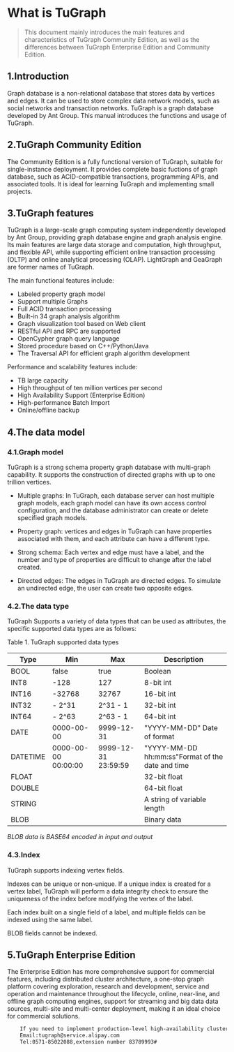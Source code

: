 # What is TuGraph

> This document mainly introduces the main features and characteristics of TuGraph Community Edition, as well as the differences between TuGraph Enterprise Edition and Community Edition.


## 1.Introduction

Graph database is a non-relational database that stores data by vertices and edges. It can be used to store complex data network models, such as social networks and transaction networks. TuGraph is a graph database developed by Ant Group. This manual introduces the functions and usage of TuGraph.

## 2.TuGraph Community Edition

The Community Edition is a fully functional version of TuGraph, suitable for single-instance deployment. It provides complete basic fuctions of graph database, such as ACID-compatible transactions, programming APIs, and associated tools. It is ideal for learning TuGraph and implementing small projects.

## 3.TuGraph features

TuGraph is a large-scale graph computing system independently developed by Ant Group, providing graph database engine and graph analysis engine. Its main features are large data storage and computation, high throughput, and flexible API, while supporting efficient online transaction processing (OLTP) and online analytical processing (OLAP). LightGraph and GeaGraph are former names of TuGraph.

The main functional features include:

- Labeled property graph model
- Support multiple Graphs
- Full ACID transaction processing
- Built-in 34 graph analysis algorithm
- Graph visualization tool based on Web client
- RESTful API and RPC are supported
- OpenCypher graph query language
- Stored procedure based on C++/Python/Java
- The Traversal API for efficient graph algorithm development

Performance and scalability features include:

- TB large capacity
- High throughput of ten million vertices per second
- High Availability Support (Enterprise Edition)
- High-performance Batch Import
- Online/offline backup

## 4.The data model

### 4.1.Graph model

TuGraph is a strong schema property graph database with multi-graph capability. It supports the construction of directed graphs with up to one trillion vertices.

- Multiple graphs: In TuGraph, each database server can host multiple graph models, each graph model can have its own access control configuration, and the database administrator can create or delete specified graph models.

- Property graph: vertices and edges in TuGraph can have properties associated with them, and each attribute can have a different type.

- Strong schema: Each vertex and edge must have a label, and the number and type of properties are difficult to change after the label created.

- Directed edges: The edges in TuGraph are directed edges. To simulate an undirected edge, the user can create two opposite edges.

### 4.2.The data type

TuGraph Supports a variety of data types that can be used as attributes, the specific supported data types are as follows:

<caption>Table 1. TuGraph supported data types</caption>

| **Type** | **Min**          | **Max**          | **Description**                                         |
| ------------ | ------------------- | ------------------- | ------------------------------------------------ |
| BOOL         | false               | true                | Boolean                                          |
| INT8         | -128                | 127                 | 8-bit int                                        |
| INT16        | -32768              | 32767               | 16-bit int                                       |
| INT32        | - 2^31              | 2^31 - 1            | 32-bit int                                       |
| INT64        | - 2^63              | 2^63 - 1            | 64-bit int                                       |
| DATE         | 0000-00-00          | 9999-12-31          | "YYYY-MM-DD" Date of format                      |
| DATETIME     | 0000-00-00 00:00:00 | 9999-12-31 23:59:59 | "YYYY-MM-DD hh:mm:ss"Format of the date and time |
| FLOAT        |                     |                     | 32-bit float                                     |
| DOUBLE       |                     |                     | 64-bit float                                     |
| STRING       |                     |                     | A string of variable length                      |
| BLOB         |                     |                     | Binary data                                      |

_BLOB data is BASE64 encoded in input and output_

### 4.3.Index

TuGraph supports indexing vertex fields.

Indexes can be unique or non-unique. If a unique index is created for a vertex label, TuGraph will perform a data integrity check to ensure the uniqueness of the index before modifying the vertex of the label.

Each index built on a single field of a label, and multiple fields can be indexed using the same label.

BLOB fields cannot be indexed.

## 5.TuGraph Enterprise Edition

The Enterprise Edition has more comprehensive support for commercial features, including distributed cluster architecture, a one-stop graph platform covering exploration, research and development, service and operation and maintenance throughout the lifecycle, online, near-line, and offline graph computing engines, support for streaming and big data data sources, multi-site and multi-center deployment, making it an ideal choice for commercial solutions.

```txt
    If you need to implement production-level high-availability cluster architecture, operation and maintenance and other enterprise-level services, please contact us to obtain commercial support:
    Email:tugraph@service.alipay.com
    Tel:0571-85022088,extension number 83789993#
```